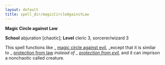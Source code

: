 ```yaml
---
layout: default
title: spell_dir/magicCircleAgainstLaw
---
```

 **Magic Circle against Law**

**School** abjuration [chaotic]; **Level** cleric 3, sorcerer/wizard 3

This spell functions like _ [magic circle against evil](magicCircleAgainstEvil#_magic-circle-against-evil), _except that it is similar to _ [protection from law](protectionFromLaw#_protection-from-law) _instead of _ [protection from evil](protectionFromEvil#_protection-from-evil)_, and it can imprison a nonchaotic called creature.

